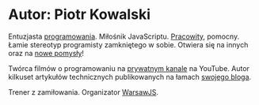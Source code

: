 # Autor: Piotr Kowalski

<img
    style="float: left; margin-right: 10px;"
    src="https://piecioshka.pl/assets/images/me/piotr-kowalski-200x200.jpg"
    alt=""/>

Entuzjasta [programowania][github]. Miłośnik JavaScriptu.
[Pracowity][linkedin], pomocny. Łamie stereotyp programisty zamkniętego w sobie.
Otwiera się na innych oraz na [nowe pomysły][fb]!

Twórca filmów o programowaniu na [prywatnym kanale][youtube] na YouTube.
Autor kilkuset artykułów technicznych publikowanych na łamach [swojego bloga][blog].

Trener z zamiłowania. Organizator [WarsawJS][warsawjs].

[linkedin]: https://www.linkedin.com/in/piecioshka
[github]: https://github.com/piecioshka
[youtube]: https://www.youtube.com/user/piecioshka
[blog]: https://piecioshka.pl/blog/
[warsawjs]: https://warsawjs.com/
[fb]: https://www.facebook.com/piecioshka.trener
